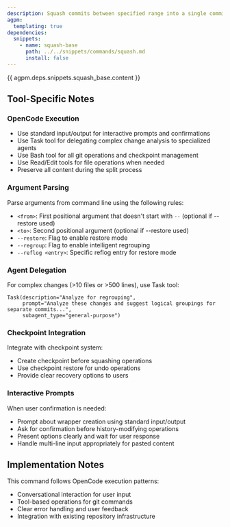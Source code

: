 ```yaml
---
description: Squash commits between specified range into a single commit, with optional intelligent regrouping, or restore from a previous squash operation
agpm:
  templating: true
dependencies:
  snippets:
    - name: squash-base
      path: ../../snippets/commands/squash.md
      install: false
---
```


{{ agpm.deps.snippets.squash_base.content }}

## Tool-Specific Notes

### OpenCode Execution

- Use standard input/output for interactive prompts and confirmations
- Use Task tool for delegating complex change analysis to specialized agents
- Use Bash tool for all git operations and checkpoint management
- Use Read/Edit tools for file operations when needed
- Preserve all content during the split process

### Argument Parsing

Parse arguments from command line using the following rules:
- `<from>`: First positional argument that doesn't start with `--` (optional if --restore used)
- `<to>`: Second positional argument (optional if --restore used)
- `--restore`: Flag to enable restore mode
- `--regroup`: Flag to enable intelligent regrouping
- `--reflog <entry>`: Specific reflog entry for restore mode

### Agent Delegation

For complex changes (>10 files or >500 lines), use Task tool:
```
Task(description="Analyze for regrouping",
     prompt="Analyze these changes and suggest logical groupings for separate commits...",
     subagent_type="general-purpose")
```

### Checkpoint Integration

Integrate with checkpoint system:
- Create checkpoint before squashing operations
- Use checkpoint restore for undo operations
- Provide clear recovery options to users

### Interactive Prompts

When user confirmation is needed:
- Prompt about wrapper creation using standard input/output
- Ask for confirmation before history-modifying operations
- Present options clearly and wait for user response
- Handle multi-line input appropriately for pasted content

## Implementation Notes

This command follows OpenCode execution patterns:
- Conversational interaction for user input
- Tool-based operations for git commands
- Clear error handling and user feedback
- Integration with existing repository infrastructure
